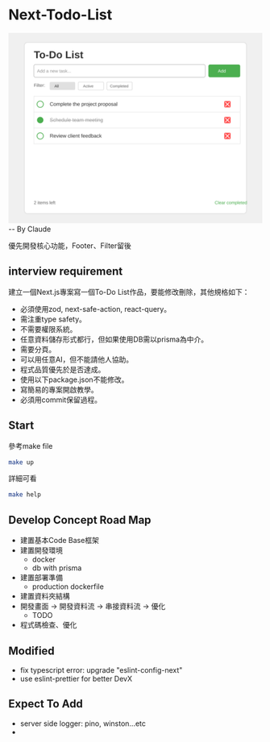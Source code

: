 # Next-Todo-List
![設計圖](./todo-list-ui.svg)
-- By Claude

優先開發核心功能，Footer、Filter留後


## interview requirement

建立一個Next.js專案寫一個To-Do List作品，要能修改刪除，其他規格如下：

- 必須使用zod, next-safe-action, react-query。
- 需注重type safety。
- 不需要權限系統。
- 任意資料儲存形式都行，但如果使用DB需以prisma為中介。
- 需要分頁。
- 可以用任意AI，但不能請他人協助。
- 程式品質優先於是否達成。
- 使用以下package.json不能修改。
- 寫簡易的專案開啟教學。
- 必須用commit保留過程。

## Start
參考make file
```bash
make up
```

詳細可看
```bash
make help
```

## Develop Concept Road Map
- 建置基本Code Base框架
- 建置開發環境
  - docker
  - db with prisma
- 建置部署準備
  - production dockerfile
- 建置資料夾結構
- 開發畫面 -> 開發資料流 -> 串接資料流 -> 優化
  - TODO
- 程式碼檢查、優化

## Modified
- fix typescript error: upgrade "eslint-config-next"
- use eslint-prettier for better DevX


## Expect To Add
- server side logger: pino, winston...etc
- 